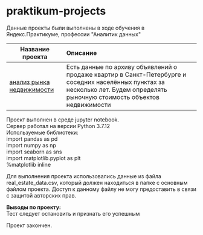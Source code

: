 # praktikum-projects
 
Данные проекты были выполнены в ходе обучения в Яндекс.Практикуме, профессии "Аналитик данных"  

| Название проекта | Описание |
|-------|:--------------------------------------|
|[анализ рынка недвижимости](project_flat_Piter_Alexgnik.ipynb)|Есть данные по архиву объявлений о продаже квартир в Санкт-Петербурге и соседних населённых пунктах за несколько лет. Будем определять рыночную стоимость объектов недвижимости|

Проект выполнен в среде jupyter notebook.  
Сервер работал на версии Python 3.7.12   
Используемые библиотеки:    
import pandas as pd  
import numpy as np  
import seaborn as sns  
import matplotlib.pyplot as plt  
%matplotlib inline  

Для выполнения проекта использовались данные из файла real_estate_data.csv, который должен находиться в папке с основным файлом проекта.
Доступ к данному файлу не могу предоставить в связи с защитой авторских прав.

**Выводы по проекту:**  
Тест следует остановить и признать его успешным

Проект закончен.